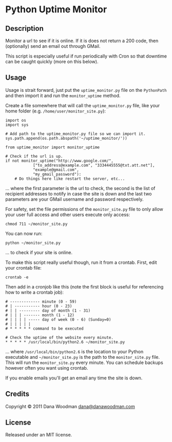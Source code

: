 # Python Uptime Monitor

## Description

Monitor a url to see if it is online. If it is does not return a 200 code, then (optionally) send an email out through GMail.

This script is especially useful if run periodically with Cron so that downtime can be caught quickly (more on this below).


## Usage

Usage is strait forward, just put the `uptime_monitor.py` file on the `PythonPath` and then import it and run the `monitor_uptime` method. 

Create a file somewhere that will call the `uptime_monitor.py` file, like your home folder (e.g. `/home/user/monitor_site.py`):

    import os
    import sys
    
    # Add path to the uptime_monitor.py file so we can import it.
    sys.path.append(os.path.abspath('~/uptime_monitor/'))
    
    from uptime_monitor import monitor_uptime
    
    # Check if the url is up.
    if not monitor_uptime("http://www.google.com/", 
                ["to_address@example.com", "3334445555@txt.att.net"], 
                "example@gmail.com", 
                "my_gmail_password"):
        # Do things here like restart the server, etc...

... where the first parameter is the url to check, the second is the list of recipient addresses to notify in case the site is down and the last two parameters are your GMail username and password respectively.

For safety, set the file permissions of the `monitor_site.py` file to only allow your user full access and other users execute only access:

    chmod 711 ~/monitor_site.py

You can now run:

    python ~/monitor_site.py

... to check if your site is online.

To make this script really useful though, run it from a crontab. First, edit your crontab file:

    crontab -e

Then add in a cronjob like this (note the first block is useful for referencing how to write a crontab job):

    # ------------- minute (0 - 59)
    # | ----------- hour (0 - 23)
    # | | --------- day of month (1 - 31)
    # | | | ------- month (1 - 12)
    # | | | | ----- day of week (0 - 6) (Sunday=0)
    # | | | | |
    # * * * * * command to be executed
    
    # Check the uptime of the website every minute.
    * * * * * /usr/local/bin/python2.6 ~/monitor_site.py

... where `/usr/local/bin/python2.6` is the location to your Python executable and `~/monitor_site.py` is the path to the `monitor_site.py` file. This will run the `monitor_site.py` every minute. You can schedule backups however often you want using crontab.

If you enable emails you'll get an email any time the site is down.


## Credits

Copyright &copy; 2011 Dana Woodman <dana@danawoodman.com>


## License

Released under an MIT license.
